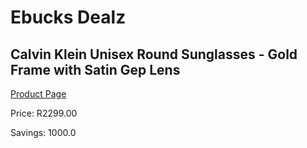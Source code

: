 
# Ebucks Dealz
## Calvin Klein Unisex Round Sunglasses - Gold Frame with Satin Gep Lens
[Product Page](https://www.ebucks.com/web/shop/productSelected.do?prodId=1135654250&catId=1158501552)

Price: R2299.00

Savings: 1000.0


	